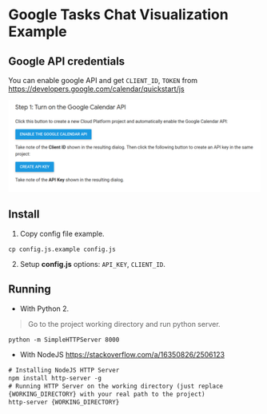 # Google Tasks Chat Visualization Example

## Google API credentials
You can enable google API and get `CLIENT_ID`, `TOKEN` from
https://developers.google.com/calendar/quickstart/js

![alt text](google-api-keys.png "Setup google API")

## Install

1. Copy config file example.
```
cp config.js.example config.js
```
2. Setup **config.js** options: `API_KEY`, `CLIENT_ID`.

## Running

* With Python 2.
> Go to the project working directory and run python server.
```
python -m SimpleHTTPServer 8000
```
* With NodeJS https://stackoverflow.com/a/16350826/2506123
```
# Installing NodeJS HTTP Server
npm install http-server -g
# Running HTTP Server on the working directory (just replace {WORKING_DIRECTORY} with your real path to the project)
http-server {WORKING_DIRECTORY}
```